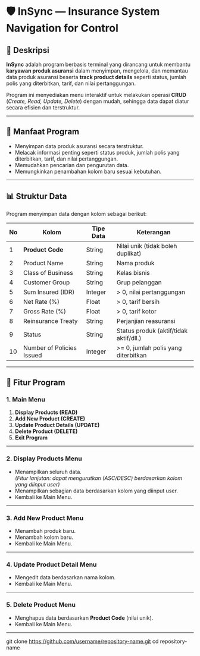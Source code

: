 # 🛡️ InSync — Insurance System Navigation for Control

## 📌 Deskripsi
**InSync** adalah program berbasis terminal yang dirancang untuk membantu **karyawan produk asuransi** dalam menyimpan, mengelola, dan memantau data produk asuransi beserta **track product details** seperti status, jumlah polis yang diterbitkan, tarif, dan nilai pertanggungan.

Program ini menyediakan menu interaktif untuk melakukan operasi **CRUD** (*Create, Read, Update, Delete*) dengan mudah, sehingga data dapat diatur secara efisien dan terstruktur.

---

## 🎯 Manfaat Program
- Menyimpan data produk asuransi secara terstruktur.
- Melacak informasi penting seperti status produk, jumlah polis yang diterbitkan, tarif, dan nilai pertanggungan.
- Memudahkan pencarian dan pengurutan data.
- Memungkinkan penambahan kolom baru sesuai kebutuhan.

---

## 📊 Struktur Data
Program menyimpan data dengan kolom sebagai berikut:

| No  | Kolom                       | Tipe Data   | Keterangan                              |
| --- | --------------------------- | ----------- | --------------------------------------- |
| 1   | **Product Code**            | String      | Nilai unik (tidak boleh duplikat)       |
| 2   | Product Name                | String      | Nama produk                             |
| 3   | Class of Business           | String      | Kelas bisnis                            |
| 4   | Customer Group              | String      | Grup pelanggan                          |
| 5   | Sum Insured (IDR)           | Integer     | > 0, nilai pertanggungan                 |
| 6   | Net Rate (%)                 | Float       | > 0, tarif bersih                        |
| 7   | Gross Rate (%)               | Float       | > 0, tarif kotor                         |
| 8   | Reinsurance Treaty           | String      | Perjanjian reasuransi                    |
| 9   | Status                       | String      | Status produk (aktif/tidak aktif/dll.)   |
| 10  | Number of Policies Issued    | Integer     | >= 0, jumlah polis yang diterbitkan      |

---

## 📜 Fitur Program

### 1. **Main Menu**
1. **Display Products (READ)** 
2. **Add New Product (CREATE)**  
3. **Update Product Details (UPDATE)**  
4. **Delete Product (DELETE)**  
5. **Exit Program**  

---

### 2. **Display Products Menu**
- Menampilkan seluruh data.  
  *(Fitur lanjutan: dapat mengurutkan (ASC/DESC) berdasarkan kolom yang diinput user)*  
- Menampilkan sebagian data berdasarkan kolom yang diinput user.  
- Kembali ke Main Menu.

---

### 3. **Add New Product Menu**
- Menambah produk baru.  
- Menambah kolom baru.  
- Kembali ke Main Menu.

---

### 4. **Update Product Detail Menu**
- Mengedit data berdasarkan nama kolom.  
- Kembali ke Main Menu.

---

### 5. **Delete Product Menu**
- Menghapus data berdasarkan **Product Code** (nilai unik).  
- Kembali ke Main Menu.

---
   git clone https://github.com/username/repository-name.git
   cd repository-name
